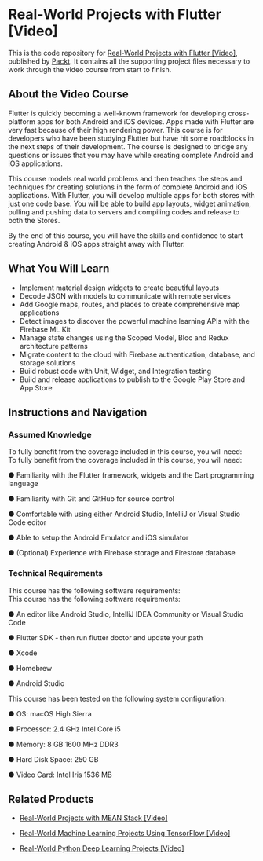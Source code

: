 # Real-World Projects with Flutter [Video]
This is the code repository for [Real-World Projects with Flutter [Video]](https://www.packtpub.com/application-development/real-world-projects-flutter-video?utm_source=github&utm_medium=repository&utm_campaign=9781789616033), published by [Packt](https://www.packtpub.com/?utm_source=github). It contains all the supporting project files necessary to work through the video course from start to finish.
## About the Video Course
Flutter is quickly becoming a well-known framework for developing cross-platform apps for both Android and iOS devices. Apps made with Flutter are very fast because of their high rendering power. This course is for developers who have been studying Flutter but have hit some roadblocks in the next steps of their development. The course is designed to bridge any questions or issues that you may have while creating complete Android and iOS applications.

This course models real world problems and then teaches the steps and techniques for creating solutions in the form of complete Android and iOS applications. With Flutter, you will develop multiple apps for both stores with just one code base. You will be able to build app layouts, widget animation, pulling and pushing data to servers and compiling codes and release to both the Stores.

By the end of this course, you will have the skills and confidence to start creating Android & iOS apps straight away with Flutter.


<H2>What You Will Learn</H2>
<DIV class=book-info-will-learn-text>
<UL>
<LI>Implement material design widgets to create beautiful layouts&nbsp; 
<LI>Decode JSON with models to communicate with remote services&nbsp; 
<LI>Add Google maps, routes, and places to create comprehensive map applications&nbsp; 
<LI>Detect images to discover the powerful machine learning APIs with the Firebase ML Kit&nbsp; 
<LI>Manage state changes using the Scoped Model, Bloc and Redux architecture patterns 
<LI>Migrate content to the cloud with Firebase authentication, database, and storage solutions&nbsp; 
<LI>Build robust code with Unit, Widget, and Integration testing&nbsp; 
<LI>Build and release applications to publish to the Google Play Store and App Store </LI></UL></DIV>

## Instructions and Navigation
### Assumed Knowledge
To fully benefit from the coverage included in this course, you will need:<br/>
To fully benefit from the coverage included in this course, you will need:

●	Familiarity with the Flutter framework, widgets and the Dart programming language

●	Familiarity with Git and GitHub for source control

●	Comfortable with using either Android Studio, IntelliJ or Visual Studio Code editor

●	Able to setup the Android Emulator and iOS simulator

●	(Optional) Experience with Firebase storage and Firestore database

### Technical Requirements
This course has the following software requirements:<br/>
This course has the following software requirements:

●	An editor like Android Studio, IntelliJ IDEA Community or Visual Studio Code

●	Flutter SDK - then run flutter doctor and update your path

●	Xcode

●	Homebrew

●	Android Studio

This course has been tested on the following system configuration:

●	OS: macOS High Sierra

●	Processor: 2.4 GHz Intel Core i5

●	Memory: 8 GB 1600 MHz DDR3

●	Hard Disk Space: 250 GB

●	Video Card: Intel Iris 1536 MB

## Related Products
* [Real-World Projects with MEAN Stack [Video]](https://www.packtpub.com/web-development/real-world-projects-mean-stack-video?utm_source=github&utm_medium=repository&utm_campaign=9781789349566)

* [Real-World Machine Learning Projects Using TensorFlow [Video]](https://www.packtpub.com/big-data-and-business-intelligence/real-world-machine-learning-projects-using-tensorflow-video?utm_source=github&utm_medium=repository&utm_campaign=9781789340174)

* [Real-World Python Deep Learning Projects [Video]](https://www.packtpub.com/big-data-and-business-intelligence/real-world-python-deep-learning-projects-video?utm_source=github&utm_medium=repository&utm_campaign=9781788620161)

